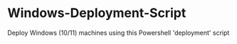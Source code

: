 # Windows-Deployment-Script
Deploy Windows (10/11) machines using this Powershell 'deployment' script
